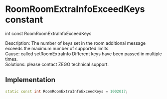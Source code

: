 


# RoomRoomExtraInfoExceedKeys constant







int const RoomRoomExtraInfoExceedKeys
  




<p>Description: The number of keys set in the room additional message exceeds the maximum number of supported limits. <br>Cause: called setRoomExtraInfo Different keys have been passed in multiple times. <br> Solutions: please contact ZEGO technical support.</p>



## Implementation

```dart
static const int RoomRoomExtraInfoExceedKeys = 1002017;
```







